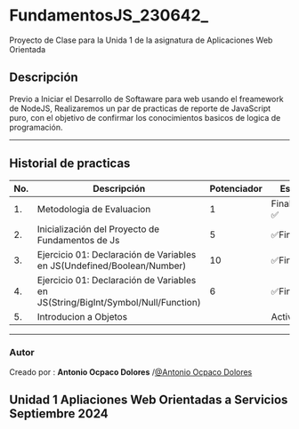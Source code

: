# FundamentosJS_230642_
 Proyecto de Clase para la Unida 1 de la asignatura de Aplicaciones Web Orientada

## Descripción
Previo a Iniciar el Desarrollo de Softaware para web usando el freamework de NodeJS, Realizaremos un par de practicas de reporte de JavaScript puro, con el objetivo de confirmar los conocimientos basicos de logica de programación.

***
## Historial de practicas
|No.|Descripción|Potenciador| Estatus|
|--|--|--|--|
|1. | Metodologia de Evaluacion |1|Finalizada ✅|
|2.|Inicialización del Proyecto de Fundamentos de Js|5| ✅Finalizado|
|3.|Ejercicio 01: Declaración de Variables en JS(Undefined/Boolean/Number)|10|✅Finalizada|
|4.|Ejercicio 01: Declaración de Variables en JS(String/BigInt/Symbol/Null/Function)|6| ✅Finalizada|
|5.|Introducion a Objetos||Activa |
***

### Autor
Creado por : **Antonio Ocpaco Dolores** /[@Antonio Ocpaco Dolores](https://github.com/ANTONIO-OCPACO-DOLORES)

Unidad 1  Apliaciones Web Orientadas a Servicios 
Septiembre 2024
---
